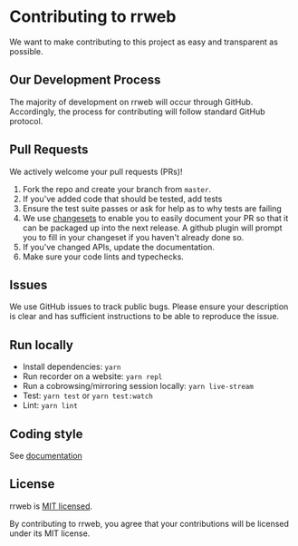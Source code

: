 # Contributing to rrweb

We want to make contributing to this project as easy and transparent as
possible.

## Our Development Process

The majority of development on rrweb will occur through GitHub. Accordingly,
the process for contributing will follow standard GitHub protocol.

## Pull Requests

We actively welcome your pull requests (PRs)!

1. Fork the repo and create your branch from `master`.
2. If you've added code that should be tested, add tests
3. Ensure the test suite passes or ask for help as to why tests are failing
4. We use [changesets](https://github.com/changesets/changesets/blob/main/docs/intro-to-using-changesets.md) to enable you to easily document your PR so that it can be packaged up into the next release. A github plugin will prompt you to fill in your changeset if you haven't already done so.
5. If you've changed APIs, update the documentation.
6. Make sure your code lints and typechecks.

## Issues

We use GitHub issues to track public bugs. Please ensure your description is
clear and has sufficient instructions to be able to reproduce the issue.

## Run locally

- Install dependencies: `yarn`
- Run recorder on a website: `yarn repl`
- Run a cobrowsing/mirroring session locally: `yarn live-stream`
- Test: `yarn test` or `yarn test:watch`
- Lint: `yarn lint`

## Coding style

See [documentation](docs/development/coding-style.md)

## License

rrweb is [MIT licensed](https://github.com/rrweb-io/rrweb/blob/master/LICENSE).

By contributing to rrweb, you agree that your contributions will be licensed
under its MIT license.
